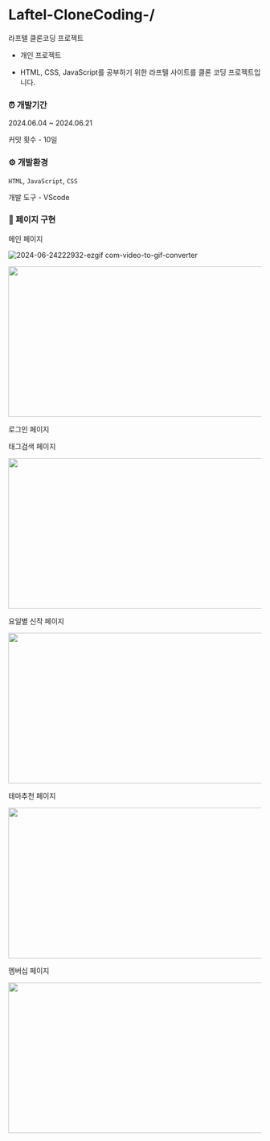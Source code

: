 # Laftel-CloneCoding-/
라프텔 클론코딩 프로젝트

- 개인 프로젝트

- HTML, CSS, JavaScript를 공부하기 위한 라프텔 사이트를 클론 코딩 프로젝트입니다.

### ⏰ 개발기간

2024.06.04 ~ 2024.06.21

커밋 횟수 - 10일

### ⚙️ 개발환경

`HTML`, `JavaScript`, `CSS`

개발 도구 - VScode

### 📄 페이지 구현

메인 페이지

![2024-06-24222932-ezgif com-video-to-gif-converter](https://github.com/dongju2ee/Laftel_CloneCoding/assets/171718522/52a98d88-4778-4971-8436-d67d7a5525c9)
<!-- ![스크린샷 2024-06-25 164043](https://github.com/dongju2ee/Laftel_CloneCoding/assets/171718522/46791c51-ffc6-45d2-af8a-83606466b3b3) -->
<img src="https://github.com/dongju2ee/Laftel_CloneCoding/assets/171718522/46791c51-ffc6-45d2-af8a-83606466b3b3" width="600" height="300"/>


로그인 페이지


태그검색 페이지
<!-- ![스크린샷 2024-06-25 164412](https://github.com/dongju2ee/Laftel_CloneCoding/assets/171718522/e814df07-04ca-4d37-bac8-5b7f1a85cb03) -->
<img src="https://github.com/dongju2ee/Laftel_CloneCoding/assets/171718522/e814df07-04ca-4d37-bac8-5b7f1a85cb03" width="600" height="300"/>


요일별 신작 페이지
<!-- ![스크린샷 2024-06-25 164513](https://github.com/dongju2ee/Laftel_CloneCoding/assets/171718522/d92133c9-4034-4f82-bbd0-4ed4e3b5bc54) -->
<img src="https://github.com/dongju2ee/Laftel_CloneCoding/assets/171718522/d92133c9-4034-4f82-bbd0-4ed4e3b5bc54" width="600" height="300"/>


테마추천 페이지
<!-- ![스크린샷 2024-06-25 164556](https://github.com/dongju2ee/Laftel_CloneCoding/assets/171718522/7427839b-c87d-41d8-a45d-72602fcdc384) -->
<img src="https://github.com/dongju2ee/Laftel_CloneCoding/assets/171718522/7427839b-c87d-41d8-a45d-72602fcdc384" width="600" height="300"/>


멤버십 페이지
<!-- ![2024-06-25182901-ezgif com-video-to-gif-converter](https://github.com/dongju2ee/Laftel_CloneCoding/assets/171718522/5c4373af-b539-428a-83e1-a5e684f4ec61) -->
<img src="https://github.com/dongju2ee/Laftel_CloneCoding/assets/171718522/5c4373af-b539-428a-83e1-a5e684f4ec61" width="600" height="300"/>